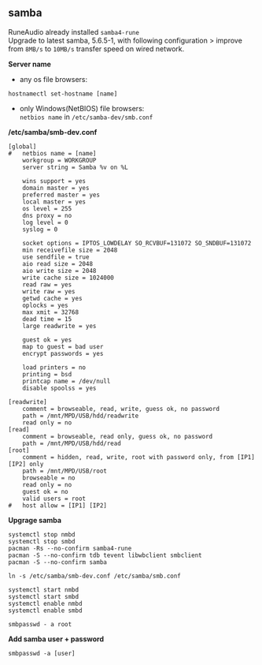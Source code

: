 samba
---
RuneAudio already installed `samba4-rune`  
Upgrade to latest samba, 5.6.5-1, with following configuration > improve from `8MB/s` to `10MB/s` transfer speed on wired network.  

**Server name**  
- any os file browsers:
```
hostnamectl set-hostname [name]
```
- only Windows(NetBIOS) file browsers:  
`netbios name` in `/etc/samba-dev/smb.conf`  

**/etc/samba/smb-dev.conf**
```
[global]
#	netbios name = [name]
	workgroup = WORKGROUP
	server string = Samba %v on %L
	
	wins support = yes
	domain master = yes
	preferred master = yes
	local master = yes
	os level = 255   
	dns proxy = no
	log level = 0
	syslog = 0

	socket options = IPTOS_LOWDELAY SO_RCVBUF=131072 SO_SNDBUF=131072
	min receivefile size = 2048
	use sendfile = true
	aio read size = 2048
	aio write size = 2048
	write cache size = 1024000
	read raw = yes
	write raw = yes
	getwd cache = yes
	oplocks = yes
	max xmit = 32768
	dead time = 15
	large readwrite = yes

	guest ok = yes
	map to guest = bad user
	encrypt passwords = yes

	load printers = no
	printing = bsd
	printcap name = /dev/null
	disable spoolss = yes

[readwrite]
	comment = browseable, read, write, guess ok, no password
	path = /mnt/MPD/USB/hdd/readwrite
	read only = no
[read]
	comment = browseable, read only, guess ok, no password
	path = /mnt/MPD/USB/hdd/read
[root]
	comment = hidden, read, write, root with password only, from [IP1] [IP2] only
	path = /mnt/MPD/USB/root
	browseable = no
	read only = no
	guest ok = no
	valid users = root
#	host allow = [IP1] [IP2]
```

**Upgrage samba**
```
systemctl stop nmbd
systemctl stop smbd
pacman -Rs --no-confirm samba4-rune
pacman -S --no-confirm tdb tevent libwbclient smbclient
pacman -S --no-confirm samba

ln -s /etc/samba/smb-dev.conf /etc/samba/smb.conf

systemctl start nmbd
systemctl start smbd
systemctl enable nmbd
systemctl enable smbd

smbpasswd - a root
```

**Add samba user + password**
```
smbpasswd -a [user]
```
